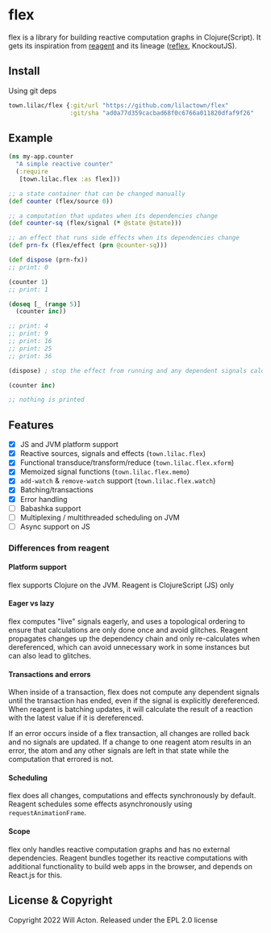 # flex

flex is a library for building reactive computation graphs in Clojure(Script).
It gets its inspiration from [reagent](https://github.com/reagent-project/reagent)
and its lineage ([reflex](https://github.com/lynaghk/reflex), KnockoutJS).

## Install

Using git deps

```clojure
town.lilac/flex {:git/url "https://github.com/lilactown/flex"
                 :git/sha "ad0a77d359cacbad68f0c6766a011820dfaf9f26"
```

## Example

```clojure
(ns my-app.counter
  "A simple reactive counter"
  (:require
   [town.lilac.flex :as flex]))

;; a state container that can be changed manually
(def counter (flex/source 0))

;; a computation that updates when its dependencies change
(def counter-sq (flex/signal (* @state @state)))

;; an effect that runs side effects when its dependencies change
(def prn-fx (flex/effect (prn @counter-sq)))

(def dispose (prn-fx))
;; print: 0

(counter 1)
;; print: 1

(doseq [_ (range 5)]
  (counter inc))

;; print: 4
;; print: 9
;; print: 16
;; print: 25
;; print: 36

(dispose) ; stop the effect from running and any dependent signals calculating

(counter inc)

;; nothing is printed
```

## Features

- [x] JS and JVM platform support
- [x] Reactive sources, signals and effects (`town.lilac.flex`)
- [x] Functional transduce/transform/reduce (`town.lilac.flex.xform`)
- [x] Memoized signal functions (`town.lilac.flex.memo`)
- [x] `add-watch` & `remove-watch` support (`town.lilac.flex.watch`)
- [x] Batching/transactions
- [x] Error handling
- [ ] Babashka support
- [ ] Multiplexing / multithreaded scheduling on JVM
- [ ] Async support on JS

### Differences from reagent

#### Platform support

flex supports Clojure on the JVM. Reagent is ClojureScript (JS) only

#### Eager vs lazy

flex computes "live" signals eagerly, and uses a topological ordering to ensure
that calculations are only done once and avoid glitches. Reagent propagates
changes up the dependency chain and only re-calculates when dereferenced, which
can avoid unnecessary work in some instances but can also lead to glitches.

#### Transactions and errors

When inside of a transaction, flex does not compute any dependent signals until
the transaction has ended, even if the signal is explicitly dereferenced.
When reagent is batching updates, it will calculate the result of a reaction
with the latest value if it is dereferenced.

If an error occurs inside of a flex transaction, all changes are rolled back and
no signals are updated. If a change to one reagent atom results in an error, the
atom and any other signals are left in that state while the computation that
errored is not.

#### Scheduling

flex does all changes, computations and effects synchronously by default.
Reagent schedules some effects asynchronously using `requestAnimationFrame`.

#### Scope

flex only handles reactive computation graphs and has no external dependencies.
Reagent bundles together its reactive computations with additional functionality
to build web apps in the browser, and depends on React.js for this.

## License & Copyright

Copyright 2022 Will Acton. Released under the EPL 2.0 license
